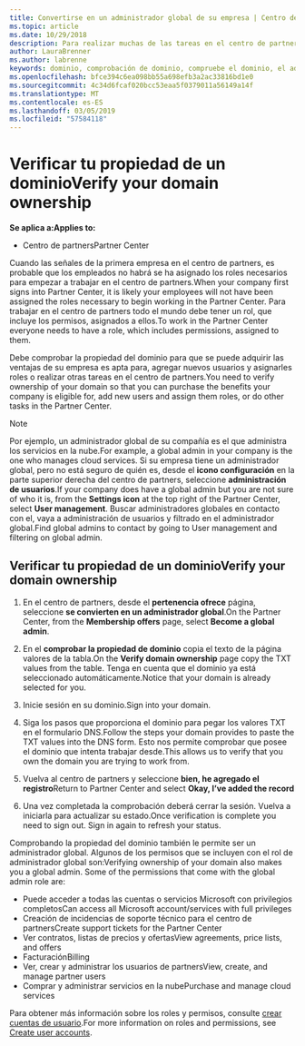 ```yaml
---
title: Convertirse en un administrador global de su empresa | Centro de partners
ms.topic: article
ms.date: 10/29/2018
description: Para realizar muchas de las tareas en el centro de partners, primero debe comprobar la propiedad del dominio. Muchas tareas en el centro de partners requieren un administrador global. Si su compañía aún no tiene ninguna, puede convertirse en uno.
author: LauraBrenner
ms.author: labrenne
keywords: dominio, comprobación de dominio, compruebe el dominio, el administrador global, roles de usuario, permisos
ms.openlocfilehash: bfce394c6ea098bb55a698efb3a2ac33816bd1e0
ms.sourcegitcommit: 4c34d6fcaf020bcc53eaa5f0379011a56149a14f
ms.translationtype: MT
ms.contentlocale: es-ES
ms.lasthandoff: 03/05/2019
ms.locfileid: "57584118"
---
```

# <a name="verify-your-domain-ownership"></a><span data-ttu-id="4b3bc-105">Verificar tu propiedad de un dominio</span><span class="sxs-lookup"><span data-stu-id="4b3bc-105">Verify your domain ownership</span></span>

<span data-ttu-id="4b3bc-106">**Se aplica a:**</span><span class="sxs-lookup"><span data-stu-id="4b3bc-106">**Applies to:**</span></span>

- <span data-ttu-id="4b3bc-107">Centro de partners</span><span class="sxs-lookup"><span data-stu-id="4b3bc-107">Partner Center</span></span>

<span data-ttu-id="4b3bc-108">Cuando las señales de la primera empresa en el centro de partners, es probable que los empleados no habrá se ha asignado los roles necesarios para empezar a trabajar en el centro de partners.</span><span class="sxs-lookup"><span data-stu-id="4b3bc-108">When your company first signs into Partner Center, it is likely your employees will not have been assigned the roles necessary to begin working in the Partner Center.</span></span> <span data-ttu-id="4b3bc-109">Para trabajar en el centro de partners todo el mundo debe tener un rol, que incluye los permisos, asignados a ellos.</span><span class="sxs-lookup"><span data-stu-id="4b3bc-109">To work in the Partner Center everyone needs to have a role, which includes permissions, assigned to them.</span></span>  

<span data-ttu-id="4b3bc-110">Debe comprobar la propiedad del dominio para que se puede adquirir las ventajas de su empresa es apta para, agregar nuevos usuarios y asignarles roles o realizar otras tareas en el centro de partners.</span><span class="sxs-lookup"><span data-stu-id="4b3bc-110">You need to verify ownership of your domain so that you can purchase the benefits your company is eligible for, add new users and assign them roles, or do other tasks in the Partner Center.</span></span> 

>[!Note]
><span data-ttu-id="4b3bc-111">Por ejemplo, un administrador global de su compañía es el que administra los servicios en la nube.</span><span class="sxs-lookup"><span data-stu-id="4b3bc-111">For example, a global admin in your company is the one who manages cloud services.</span></span> <span data-ttu-id="4b3bc-112">Si su empresa tiene un administrador global, pero no está seguro de quién es, desde el **icono configuración** en la parte superior derecha del centro de partners, seleccione **administración de usuarios**.</span><span class="sxs-lookup"><span data-stu-id="4b3bc-112">If your company does have a global admin but you are not sure of who it is, from the **Settings icon** at the top right of the Partner Center, select **User management**.</span></span> <span data-ttu-id="4b3bc-113">Buscar administradores globales en contacto con el, vaya a administración de usuarios y filtrado en el administrador global.</span><span class="sxs-lookup"><span data-stu-id="4b3bc-113">Find global admins to contact by going to User management and filtering on global admin.</span></span>

## <a name="verify-your-domain-ownership"></a><span data-ttu-id="4b3bc-114">Verificar tu propiedad de un dominio</span><span class="sxs-lookup"><span data-stu-id="4b3bc-114">Verify your domain ownership</span></span>

1. <span data-ttu-id="4b3bc-115">En el centro de partners, desde el **pertenencia ofrece** página, seleccione **se convierten en un administrador global**.</span><span class="sxs-lookup"><span data-stu-id="4b3bc-115">On the Partner Center, from the **Membership offers** page, select **Become a global admin**.</span></span> 

2. <span data-ttu-id="4b3bc-116">En el **comprobar la propiedad de dominio** copia el texto de la página valores de la tabla.</span><span class="sxs-lookup"><span data-stu-id="4b3bc-116">On the **Verify domain ownership** page copy the TXT values from the table.</span></span> <span data-ttu-id="4b3bc-117">Tenga en cuenta que el dominio ya está seleccionado automáticamente.</span><span class="sxs-lookup"><span data-stu-id="4b3bc-117">Notice that your domain is already selected for you.</span></span>

3. <span data-ttu-id="4b3bc-118">Inicie sesión en su dominio.</span><span class="sxs-lookup"><span data-stu-id="4b3bc-118">Sign into your domain.</span></span> 

4. <span data-ttu-id="4b3bc-119">Siga los pasos que proporciona el dominio para pegar los valores TXT en el formulario DNS.</span><span class="sxs-lookup"><span data-stu-id="4b3bc-119">Follow the steps your domain provides to paste the TXT values into the DNS form.</span></span>  <span data-ttu-id="4b3bc-120">Esto nos permite comprobar que posee el dominio que intenta trabajar desde.</span><span class="sxs-lookup"><span data-stu-id="4b3bc-120">This allows us to verify that you own the domain you are trying to work from.</span></span>

5. <span data-ttu-id="4b3bc-121">Vuelva al centro de partners y seleccione **bien, he agregado el registro**</span><span class="sxs-lookup"><span data-stu-id="4b3bc-121">Return to Partner Center and select **Okay, I’ve added the record**</span></span>

6. <span data-ttu-id="4b3bc-122">Una vez completada la comprobación deberá cerrar la sesión. Vuelva a iniciarla para actualizar su estado.</span><span class="sxs-lookup"><span data-stu-id="4b3bc-122">Once verification is complete you need to sign out. Sign in again to refresh your status.</span></span> 

<span data-ttu-id="4b3bc-123">Comprobando la propiedad del dominio también le permite ser un administrador global. Algunos de los permisos que se incluyen con el rol de administrador global son:</span><span class="sxs-lookup"><span data-stu-id="4b3bc-123">Verifying ownership of your domain also makes you a global admin. Some of the permissions that come with the global admin role are:</span></span>

- <span data-ttu-id="4b3bc-124">Puede acceder a todas las cuentas o servicios Microsoft con privilegios completos</span><span class="sxs-lookup"><span data-stu-id="4b3bc-124">Can access all Microsoft account/services with full privileges</span></span> 
- <span data-ttu-id="4b3bc-125">Creación de incidencias de soporte técnico para el centro de partners</span><span class="sxs-lookup"><span data-stu-id="4b3bc-125">Create support tickets for the Partner Center</span></span>
- <span data-ttu-id="4b3bc-126">Ver contratos, listas de precios y ofertas</span><span class="sxs-lookup"><span data-stu-id="4b3bc-126">View agreements, price lists, and offers</span></span>
- <span data-ttu-id="4b3bc-127">Facturación</span><span class="sxs-lookup"><span data-stu-id="4b3bc-127">Billing</span></span>
- <span data-ttu-id="4b3bc-128">Ver, crear y administrar los usuarios de partners</span><span class="sxs-lookup"><span data-stu-id="4b3bc-128">View, create, and manage partner users</span></span>
- <span data-ttu-id="4b3bc-129">Comprar y administrar servicios en la nube</span><span class="sxs-lookup"><span data-stu-id="4b3bc-129">Purchase and manage cloud services</span></span>

<span data-ttu-id="4b3bc-130">Para obtener más información sobre los roles y permisos, consulte [crear cuentas de usuario](create-user-accounts-and-set-permissions.md).</span><span class="sxs-lookup"><span data-stu-id="4b3bc-130">For more information on roles and permissions, see [Create user accounts](create-user-accounts-and-set-permissions.md).</span></span> 